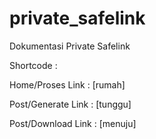 # private_safelink

Dokumentasi Private Safelink

Shortcode :

Home/Proses Link :
[rumah]
<?php echo do_shortcode('[rumah]') ?>

Post/Generate Link :
[tunggu]
<?php echo do_shortcode('[tunggu]') ?>

Post/Download Link :
[menuju]
<?php echo do_shortcode('[menuju]') ?>

